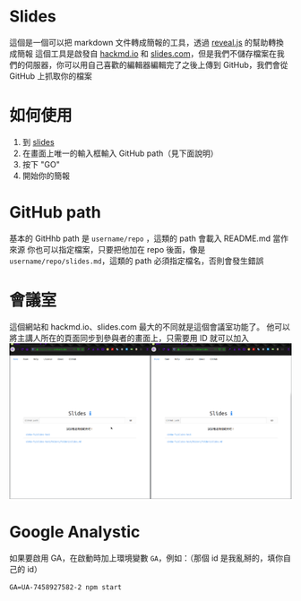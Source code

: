 # Slides
這個是一個可以把 markdown 文件轉成簡報的工具，透過 [reveal.js](https://revealjs.com) 的幫助轉換成簡報
這個工具是啟發自 [hackmd.io](https://hackmd.io) 和 [slides.com](https://slides.com)，但是我們不儲存檔案在我們的伺服器，你可以用自己喜歡的編輯器編輯完了之後上傳到 GitHub，我們會從 GitHub 上抓取你的檔案

# 如何使用
1. 到 [slides](https://slides.simba-fs.dev)
2. 在畫面上唯一的輸入框輸入 GitHub path（見下面說明）
3. 按下 "GO"
4. 開始你的簡報

# GitHub path
基本的 GitHhb path 是 `username/repo` ，這類的 path 會載入 README.md 當作來源
你也可以指定檔案，只要把他加在 repo 後面，像是 `username/repo/slides.md`，這類的 path 必須指定檔名，否則會發生錯誤

# 會議室
這個網站和 hackmd.io、slides.com 最大的不同就是這個會議室功能了。
他可以將主講人所在的頁面同步到參與者的畫面上，只需要用 ID 就可以加入
![會議室 Demo](./social/room.gif)

# Google Analystic
如果要啟用 GA，在啟動時加上環境變數 `GA`，例如：（那個 id 是我亂掰的，填你自己的 id）
```
GA=UA-7458927582-2 npm start
```
